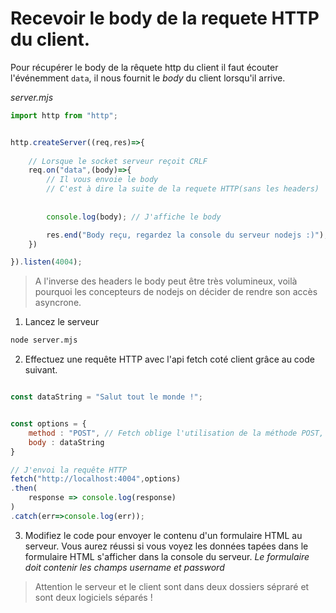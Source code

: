 # Recevoir le body de la requete HTTP du client.

Pour récupérer le body de la rêquete http du client il faut écouter l'événemment `data`, il nous fournit le *body* du client lorsqu'il arrive.

*server.mjs*
```js
import http from "http";


http.createServer((req,res)=>{
    
    // Lorsque le socket serveur reçoit CRLF
    req.on("data",(body)=>{
        // Il vous envoie le body
        // C'est à dire la suite de la requete HTTP(sans les headers)
        
        
        console.log(body); // J'affiche le body

        res.end("Body reçu, regardez la console du serveur nodejs :)");
    })

}).listen(4004);
```

> A l'inverse des headers le body peut être très volumineux, voilà pourquoi les concepteurs de nodejs on décider de rendre son accès asyncrone.

1. Lancez le serveur

```bash
node server.mjs
```

2. Effectuez une requête HTTP avec l'api fetch coté client grâce au code suivant.

```js

const dataString = "Salut tout le monde !";


const options = {
    method : "POST", // Fetch oblige l'utilisation de la méthode POST,
    body : dataString
}

// J'envoi la requête HTTP
fetch("http://localhost:4004",options)
.then(
    response => console.log(response)
)
.catch(err=>console.log(err));
```

3. Modifiez le code pour envoyer le contenu d'un formulaire HTML au serveur. Vous aurez réussi si vous voyez les données tapées dans le formulaire HTML s'afficher dans la console du serveur. *Le formulaire doit contenir les champs username et password*

> Attention le serveur et le client sont dans deux dossiers sépraré et sont deux logiciels séparés !